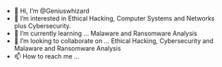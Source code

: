 - 👋 Hi, I’m @Geniuswhizard
- 👀 I’m interested in Ethical Hacking, Computer Systems and Networks plus Cybersecurity.
- 🌱 I’m currently learning ... Malaware and Ransomware Analysis 
- 💞️ I’m looking to collaborate on ... Ethical Hacking, Cybersecurity and Malaware and Ransomware Analysis 
- 📫 How to reach me ...

<!---
Geniuswhizard/Geniuswhizard is a ✨ special ✨ repository because its `README.md` (this file) appears on your GitHub profile.
You can click the Preview link to take a look at your changes.
--->
